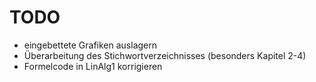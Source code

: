 # TODO
* eingebettete Grafiken auslagern
* Überarbeitung des Stichwortverzeichnisses (besonders Kapitel 2-4)
* Formelcode in LinAlg1 korrigieren
